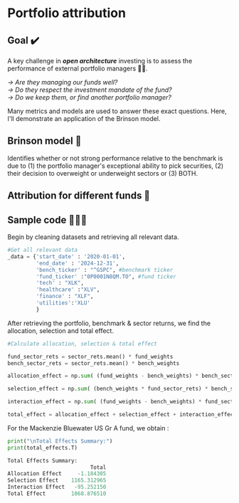 # Portfolio attribution

## Goal ✔️

A key challenge in **_open architecture_** investing is to assess the performance of external portfolio managers 🤔💭.

*→ Are they managing our funds well?\
→ Do they respect the investment mandate of the fund?\
→ Do we keep them, or find another portfolio manager?*

 Many metrics and models are used to answer these exact questions. Here, I'll demonstrate an application of the Brinson model.

## Brinson model 🧱

Identifies whether or not strong performance relative to the benchmark is due to (1) the portfolio manager's exceptional ability to pick securities, (2) their decision to overweight or underweight sectors or (3) BOTH.

## Attribution for different funds 🏦



## Sample code 👩🏻‍💻

Begin by cleaning datasets and retrieving all relevant data.
```python
#Get all relevant data
_data = {'start_date' : '2020-01-01',
         'end_date' : '2024-12-31',
         'bench_ticker' : "^GSPC", #benchmark ticker
         'fund_ticker' :"0P0001N8QM.TO", #fund ticker
         'tech' : "XLK", 
         'healthcare' :"XLV",
         'finance' : "XLF",
         'utilities':'XLU'
         }
```
After retrieving the portfolio, benchmark & sector returns, we find the allocation, selection and total effect.
```python
#Calculate allocation, selection & total effect

fund_sector_rets = sector_rets.mean() * fund_weights
bench_sector_rets = sector_rets.mean() * bench_weights

allocation_effect = np.sum( (fund_weights - bench_weights) * bench_sector_rets)

selection_effect = np.sum( (bench_weights * fund_sector_rets) * bench_sector_rets)

interaction_effect = np.sum( (fund_weights - bench_weights) * fund_sector_rets - bench_sector_rets)

total_effect = allocation_effect + selection_effect + interaction_effect
```

For the Mackenzie Bluewater US Gr A fund, we obtain :
```python
print("\nTotal Effects Summary:")
print(total_effects.T)

Total Effects Summary:
                          Total
Allocation Effect     -1.184305
Selection Effect    1165.312965
Interaction Effect   -95.252150
Total Effect        1068.876510
```

